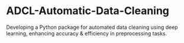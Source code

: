 # ADCL-Automatic-Data-Cleaning
Developing a Python package for automated data cleaning using deep learning, enhancing accuracy &amp; efficiency in preprocessing tasks.
